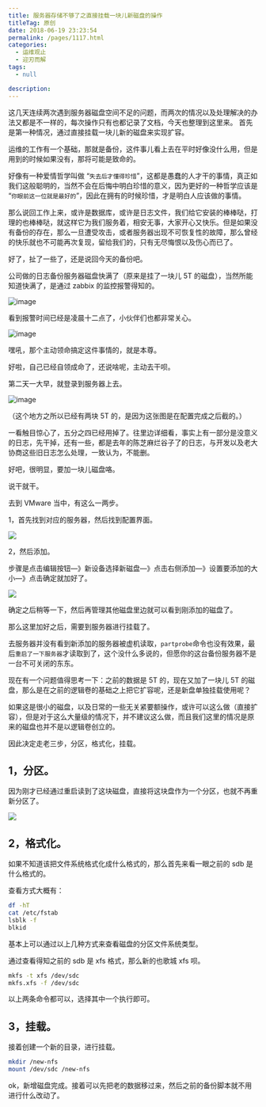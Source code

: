 ```yaml
---
title: 服务器存储不够了之直接挂载一块儿新磁盘的操作
titleTag: 原创
date: 2018-06-19 23:23:54
permalink: /pages/1117.html
categories: 
  - 运维观止
  - 迎刃而解
tags: 
  - null

description: 
---
```


这几天连续两次遇到服务器磁盘空间不足的问题，而两次的情况以及处理解决的办法又都是不一样的，每次操作只有也都记录了文档，今天也整理到这里来。
首先是第一种情况，通过直接挂载一块儿新的磁盘来实现扩容。



运维的工作有一个基础，那就是备份，这件事儿看上去在平时好像没什么用，但是用到的时候如果没有，那将可能是致命的。



好像有一种爱情哲学叫做 “`失去后才懂得珍惜`”，这都是愚蠢的人才干的事情，真正如我们这般聪明的，当然不会在后悔中明白珍惜的意义，因为更好的一种哲学应该是 “`你眼前这一位就是最好的`”，因此在拥有的时候珍惜，才是明白人应该做的事情。



那么说回工作上来，或许是数据库，或许是日志文件，我们给它安装的棒棒哒，打理的也棒棒哒，就这样它为我们服务着，相安无事，大家开心又快乐。但是如果没有备份的存在，那么一旦遭受攻击，或者服务器出现不可恢复性的故障，那么曾经的快乐就也不可能再次复现，留给我们的，只有无尽悔恨以及伤心而已了。



好了，扯了一些了，还是说回今天的备份吧。



公司做的日志备份服务器磁盘快满了（原来是挂了一块儿 5T 的磁盘），当然所能知道快满了，是通过 zabbix 的监控报警得知的。





![image](http://t.eryajf.net/imgs/2021/09/458df135952b5570.jpg)





看到报警时间已经是凌晨十二点了，小伙伴们也都非常关心。





![image](http://t.eryajf.net/imgs/2021/09/a9cad01ed7d49e45.jpg)





嘿吼，那个主动领命搞定这件事情的，就是本尊。



好啦，自己已经自领成命了，还说啥呢，主动去干呗。



第二天一大早，就登录到服务器上去。





![image](http://t.eryajf.net/imgs/2021/09/08d651531e50eabe.jpg)





（这个地方之所以已经有两块 5T 的，是因为这张图是在配置完成之后截的。）



一看触目惊心了，五分之四已经用掉了。往里边详细看，事实上有一部分是没意义的日志，先干掉，还有一些，都是去年的陈芝麻烂谷子了的日志，与开发以及老大协商这些旧日志怎么处理，一致认为，不能删。



好吧，很明显，要加一块儿磁盘咯。



说干就干。



去到 VMware 当中，有这么一两步。



1，首先找到对应的服务器，然后找到配置界面。





![](http://t.eryajf.net/imgs/2021/09/a6007d977d9b7cf3.jpg)





2，然后添加。



步骤是点击编辑按钮—》新设备选择新磁盘—》点击右侧添加—》设置要添加的大小—》点击确定就加好了。





![](http://t.eryajf.net/imgs/2021/09/c50ca4fcab8eda2c.jpg)





确定之后稍等一下，然后再管理其他磁盘里边就可以看到刚添加的磁盘了。



那么这里加好之后，需要到服务器进行挂载了。



去服务器并没有看到新添加的服务器被虚机读取，`partprobe`命令也没有效果，最后`重启了一下服务器`才读取到了，这个没什么多说的，但愿你的这台备份服务器不是一台不可关闭的东东。



现在有一个问题值得思考一下：之前的数据是 5T 的，现在又加了一块儿 5T 的磁盘，那么是在之前的逻辑卷的基础之上把它扩容呢，还是新盘单独挂载使用呢？



如果这是很小的磁盘，以及日常的一些无关紧要额操作，或许可以这么做（直接扩容），但是对于这么大量级的情况下，并不建议这么做，而且我们这里的情况是原来的磁盘也并不是以逻辑卷创立的。



因此决定走老三步，分区，格式化，挂载。



## 1，分区。



因为刚才已经通过重启读到了这块磁盘，直接将这块盘作为一个分区，也就不再重新分区了。





![](http://t.eryajf.net/imgs/2021/09/9013d8aad0e5b6ff.jpg)



## 2，格式化。



如果不知道该把文件系统格式化成什么格式的，那么首先来看一眼之前的 sdb 是什么格式的。



查看方式大概有：



```sh
df -hT
cat /etc/fstab
lsblk -f
blkid
```



基本上可以通过以上几种方式来查看磁盘的分区文件系统类型。



通过查看得知之前的 sdb 是 xfs 格式，那么新的也歌城 xfs 呗。



```sh
mkfs -t xfs /dev/sdc
mkfs.xfs -f /dev/sdc
```



以上两条命令都可以，选择其中一个执行即可。



## 3，挂载。



接着创建一个新的目录，进行挂载。



```sh
mkdir /new-nfs
mount /dev/sdc /new-nfs
```



ok，新增磁盘完成。接着可以先把老的数据移过来，然后之前的备份脚本就不用进行什么改动了。

